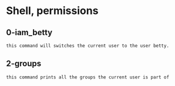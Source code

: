 # Shell, permissions
## 0-iam_betty
	this command will switches the current user to the user betty.
## 2-groups
	this command prints all the groups the current user is part of
